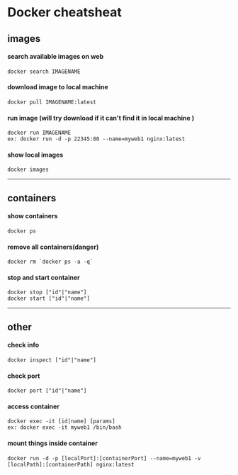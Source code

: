 # Docker cheatsheat

## images

#### search available images on web    
    docker search IMAGENAME

#### download image to local machine
    docker pull IMAGENAME:latest

#### run image (will try download if it can't find it in local machine )
    docker run IMAGENAME
    ex: docker run -d -p 22345:80 --name=myweb1 nginx:latest


#### show local images    
    docker images
----

## containers

#### show containers 
    docker ps

#### remove all containers(danger)
    docker rm `docker ps -a -q`

#### stop and start container 
    docker stop ["id"|"name"]
    docker start ["id"|"name"]

----

## other
#### check info
    docker inspect ["id"|"name"]

#### check port
    docker port ["id"|"name"]

#### access container 
    docker exec -it [id|name] [params]
    ex: docker exec -it myweb1 /bin/bash

#### mount things inside container
    docker run -d -p [localPort]:[containerPort] --name=myweb1 -v [localPath]:[containerPath] nginx:latest
